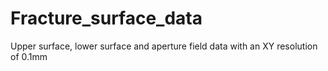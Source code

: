 # Fracture_surface_data
Upper surface, lower surface and aperture field data with an XY resolution of 0.1mm
